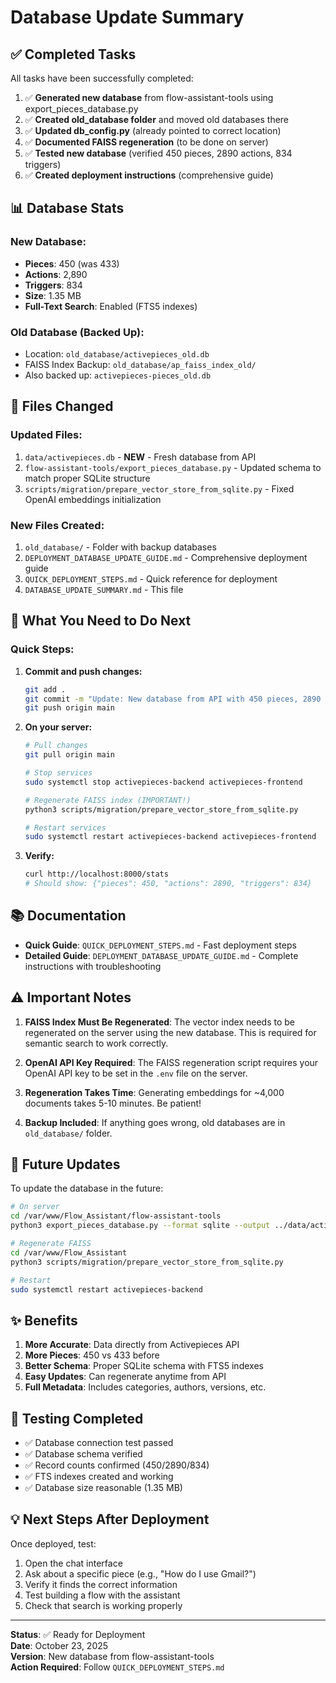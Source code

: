 # Database Update Summary

## ✅ Completed Tasks

All tasks have been successfully completed:

1. ✅ **Generated new database** from flow-assistant-tools using export_pieces_database.py
2. ✅ **Created old_database folder** and moved old databases there
3. ✅ **Updated db_config.py** (already pointed to correct location)
4. ✅ **Documented FAISS regeneration** (to be done on server)
5. ✅ **Tested new database** (verified 450 pieces, 2890 actions, 834 triggers)
6. ✅ **Created deployment instructions** (comprehensive guide)

## 📊 Database Stats

### New Database:
- **Pieces**: 450 (was 433)
- **Actions**: 2,890
- **Triggers**: 834
- **Size**: 1.35 MB
- **Full-Text Search**: Enabled (FTS5 indexes)

### Old Database (Backed Up):
- Location: `old_database/activepieces_old.db`
- FAISS Index Backup: `old_database/ap_faiss_index_old/`
- Also backed up: `activepieces-pieces_old.db`

## 📝 Files Changed

### Updated Files:
1. `data/activepieces.db` - **NEW** - Fresh database from API
2. `flow-assistant-tools/export_pieces_database.py` - Updated schema to match proper SQLite structure
3. `scripts/migration/prepare_vector_store_from_sqlite.py` - Fixed OpenAI embeddings initialization

### New Files Created:
1. `old_database/` - Folder with backup databases
2. `DEPLOYMENT_DATABASE_UPDATE_GUIDE.md` - Comprehensive deployment guide
3. `QUICK_DEPLOYMENT_STEPS.md` - Quick reference for deployment
4. `DATABASE_UPDATE_SUMMARY.md` - This file

## 🚀 What You Need to Do Next

### Quick Steps:

1. **Commit and push changes:**
   ```bash
   git add .
   git commit -m "Update: New database from API with 450 pieces, 2890 actions, 834 triggers"
   git push origin main
   ```

2. **On your server:**
   ```bash
   # Pull changes
   git pull origin main
   
   # Stop services
   sudo systemctl stop activepieces-backend activepieces-frontend
   
   # Regenerate FAISS index (IMPORTANT!)
   python3 scripts/migration/prepare_vector_store_from_sqlite.py
   
   # Restart services
   sudo systemctl restart activepieces-backend activepieces-frontend
   ```

3. **Verify:**
   ```bash
   curl http://localhost:8000/stats
   # Should show: {"pieces": 450, "actions": 2890, "triggers": 834}
   ```

## 📚 Documentation

- **Quick Guide**: `QUICK_DEPLOYMENT_STEPS.md` - Fast deployment steps
- **Detailed Guide**: `DEPLOYMENT_DATABASE_UPDATE_GUIDE.md` - Complete instructions with troubleshooting

## ⚠️ Important Notes

1. **FAISS Index Must Be Regenerated**: The vector index needs to be regenerated on the server using the new database. This is required for semantic search to work correctly.

2. **OpenAI API Key Required**: The FAISS regeneration script requires your OpenAI API key to be set in the `.env` file on the server.

3. **Regeneration Takes Time**: Generating embeddings for ~4,000 documents takes 5-10 minutes. Be patient!

4. **Backup Included**: If anything goes wrong, old databases are in `old_database/` folder.

## 🔄 Future Updates

To update the database in the future:

```bash
# On server
cd /var/www/Flow_Assistant/flow-assistant-tools
python3 export_pieces_database.py --format sqlite --output ../data/activepieces

# Regenerate FAISS
cd /var/www/Flow_Assistant
python3 scripts/migration/prepare_vector_store_from_sqlite.py

# Restart
sudo systemctl restart activepieces-backend
```

## ✨ Benefits

1. **More Accurate**: Data directly from Activepieces API
2. **More Pieces**: 450 vs 433 before
3. **Better Schema**: Proper SQLite schema with FTS5 indexes
4. **Easy Updates**: Can regenerate anytime from API
5. **Full Metadata**: Includes categories, authors, versions, etc.

## 🎯 Testing Completed

- ✅ Database connection test passed
- ✅ Database schema verified
- ✅ Record counts confirmed (450/2890/834)
- ✅ FTS indexes created and working
- ✅ Database size reasonable (1.35 MB)

## 💡 Next Steps After Deployment

Once deployed, test:

1. Open the chat interface
2. Ask about a specific piece (e.g., "How do I use Gmail?")
3. Verify it finds the correct information
4. Test building a flow with the assistant
5. Check that search is working properly

---

**Status**: ✅ Ready for Deployment  
**Date**: October 23, 2025  
**Version**: New database from flow-assistant-tools  
**Action Required**: Follow `QUICK_DEPLOYMENT_STEPS.md`

